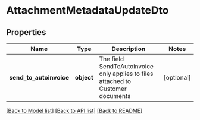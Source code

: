 # AttachmentMetadataUpdateDto

## Properties
Name | Type | Description | Notes
------------ | ------------- | ------------- | -------------
**send_to_autoinvoice** | **object** | The field SendToAutoinvoice only applies to files attached to Customer documents | [optional] 

[[Back to Model list]](../README.md#documentation-for-models) [[Back to API list]](../README.md#documentation-for-api-endpoints) [[Back to README]](../README.md)


